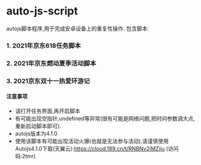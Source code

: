 # auto-js-script
autojs脚本程序,用于完成安卓设备上的重复性操作.
包含脚本:
### 1. 2021年京东618任务脚本
### 2. 2021年京东燃动夏季活动脚本
### 3. 2021京东双十一热爱环游记
#### 注意事项
- 请打开任务界面,再开启脚本
- 有可能出现空指针,undefined等异常(很有可能是网络问题,把时间参数调大点,重新启动脚本即可).
- autojs版本为4.1.0
- 使用该脚本有可能出现活动火爆(也就是无法参与活动),请谨慎使用
Autojs4.1.0下载(天翼云):https://cloud.189.cn/t/RNBNv2jMZjiu (访问码:2tmr)